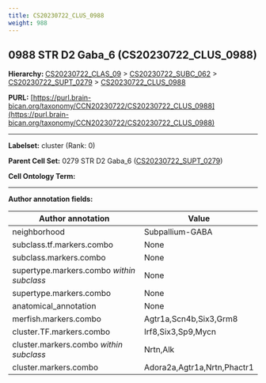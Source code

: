 ```yaml
---
title: CS20230722_CLUS_0988
weight: 988
---
```

## 0988 STR D2 Gaba_6 (CS20230722_CLUS_0988)
<b>Hierarchy: </b>
[CS20230722_CLAS_09](../CS20230722_CLAS_09) >
[CS20230722_SUBC_062](../CS20230722_SUBC_062) >
[CS20230722_SUPT_0279](../CS20230722_SUPT_0279) >
[CS20230722_CLUS_0988](../CS20230722_CLUS_0988)

**PURL:** [https://purl.brain-bican.org/taxonomy/CCN20230722/CS20230722_CLUS_0988](https://purl.brain-bican.org/taxonomy/CCN20230722/CS20230722_CLUS_0988)

---


**Labelset:** cluster (Rank: 0)

**Parent Cell Set:** 0279 STR D2 Gaba_6 ([CS20230722_SUPT_0279](../CS20230722_SUPT_0279))



**Cell Ontology Term:** 

[MARKER GENES.]: #


---

[TRANSFERRED ANNOTATIONS.]: #


[AUTHOR ANNOTATION FIELDS.]: #


**Author annotation fields:**

| Author annotation | Value |
|-------------------|-------|
|neighborhood|Subpallium-GABA|
|subclass.tf.markers.combo|None|
|subclass.markers.combo|None|
|supertype.markers.combo _within subclass_|None|
|supertype.markers.combo|None|
|anatomical_annotation|None|
|merfish.markers.combo|Agtr1a,Scn4b,Six3,Grm8|
|cluster.TF.markers.combo|Irf8,Six3,Sp9,Mycn|
|cluster.markers.combo _within subclass_|Nrtn,Alk|
|cluster.markers.combo|Adora2a,Agtr1a,Nrtn,Phactr1|
